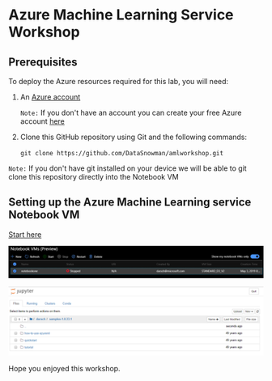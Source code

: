 # Azure Machine Learning Service Workshop

## Prerequisites

To deploy the Azure resources required for this lab, you will need:

1. An [Azure account](https://portal.azure.com)
   
   `Note:` If you don't have an account you can create your free Azure account [here](https://azure.microsoft.com/en-us/free/)

3. Clone this GitHub repository using Git and the following commands: 

    `git clone https://github.com/DataSnowman/amlworkshop.git`

`Note:` If you don't have git installed on your device we will be able to git clone this repository directly into the Notebook VM 


## Setting up the Azure Machine Learning service Notebook VM

[Start here](https://github.com/DataSnowman/amlworkshop/tree/master/AMLnotebookVMs)

![Data Science with AML Notebook VMs 1](https://raw.githubusercontent.com/DataSnowman/amlworkshop/master/images/amlNotebookVMs1.png)

![Data Science with AML Notebook VMs 2](https://raw.githubusercontent.com/DataSnowman/amlworkshop/master/images/amlNotebookVMs2.png)

Hope you enjoyed this workshop.